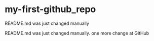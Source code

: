 # my-first-github_repo
README.md was just changed manually

README.md was just changed manually. one more change at GitHub
